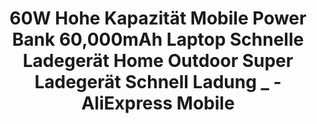 ---
title: '60W Hohe Kapazität Mobile Power Bank 60,000mAh Laptop Schnelle Ladegerät Home Outdoor Super Ladegerät Schnell Ladung _ - AliExpress Mobile'
url: https://de.aliexpress.com/item/1005004267696084.html
image: 1667726142000.png
tags: 'buy,physical computing,light'
description: 'large mobile battery for running a ton of LEDs'
---